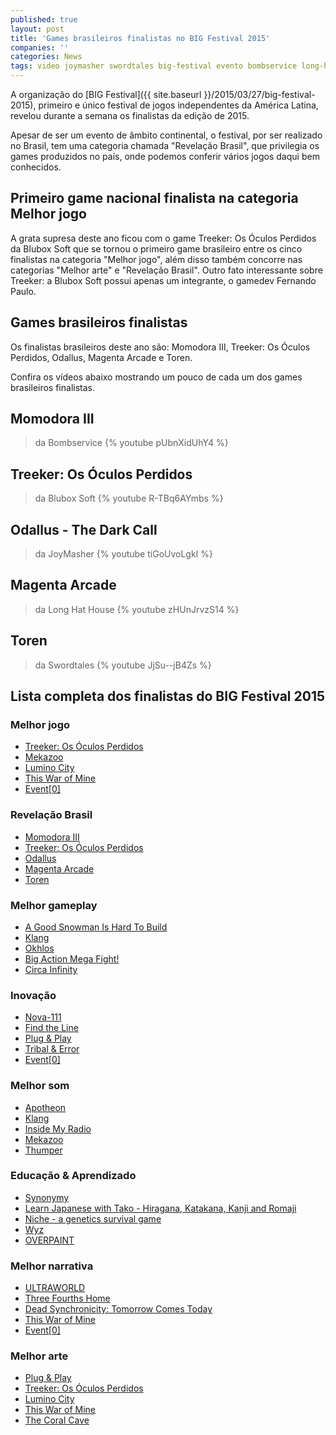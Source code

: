 ```yaml
---
published: true
layout: post
title: 'Games brasileiros finalistas no BIG Festival 2015'
companies: ''
categories: News
tags: video joymasher swordtales big-festival evento bombservice long-hat-house
---
```

A organização do [BIG Festival]({{ site.baseurl }}/2015/03/27/big-festival-2015), primeiro e único festival de jogos independentes da América Latina, revelou durante a semana os finalistas da edição de 2015.

Apesar de ser um evento de âmbito continental, o festival, por ser realizado no Brasil, tem uma categoria chamada "Revelação Brasil", que privilegia os games produzidos no país, onde podemos conferir vários jogos daqui bem conhecidos.

## Primeiro game nacional finalista na categoria Melhor jogo
A grata supresa deste ano ficou com o game Treeker: Os Óculos Perdidos da Blubox Soft que se tornou o primeiro game brasileiro entre os cinco finalistas na categoria "Melhor jogo", além disso também concorre nas categorias "Melhor arte" e "Revelação Brasil". Outro fato interessante sobre Treeker: a Blubox Soft possui apenas um integrante, o gamedev Fernando Paulo.

## Games brasileiros finalistas
Os finalistas brasileiros deste ano são: Momodora III, Treeker: Os Óculos Perdidos​, Odallus​​, Magenta Arcade​ e Toren.

Confira os vídeos abaixo mostrando um pouco de cada um dos games brasileiros finalistas.
## Momodora III​​
> da Bombservice
{% youtube pUbnXidUhY4 %}

## ​Treeker: Os Óculos Perdidos​
> da Blubox Soft
{% youtube R-TBq6AYmbs %}

## Odallus​​ - The Dark Call
> da JoyMasher
{% youtube tiGoUvoLgkI %}

## ​Magenta Arcade​
> da Long Hat House
{% youtube zHUnJrvzS14 %}

## ​Toren​
> da Swordtales
{% youtube JjSu--jB4Zs %}

## Lista completa dos finalistas do BIG Festival 2015

### Melhor jogo

* [​Treeker: Os Óculos Perdidos​](http://www.bigfestival.com.br/jogos/ver/841)
* [​Mekazoo​](http://www.bigfestival.com.br/jogos/ver/923)
* [​Lumino City​](http://www.bigfestival.com.br/jogos/ver/958)
* [​This War of Mine​](http://www.bigfestival.com.br/jogos/ver/966)
* [​Event[0]​](http://www.bigfestival.com.br/jogos/ver/1169)

### Revelação Brasil
* [​Momodora III​](http://www.bigfestival.com.br/jogos/ver/755)
* [​Treeker: Os Óculos Perdidos​](http://www.bigfestival.com.br/jogos/ver/841)
* [​Odallus​](http://www.bigfestival.com.br/jogos/ver/920)
* [​Magenta Arcade​](http://www.bigfestival.com.br/jogos/ver/1061)
* [​Toren​](http://www.bigfestival.com.br/jogos/ver/1088)

### Melhor gameplay
* [​A Good Snowman Is Hard To Build​](http://www.bigfestival.com.br/jogos/ver/747)
* [Klang](http://www.bigfestival.com.br/jogos/ver/848)
* [​Okhlos​](http://www.bigfestival.com.br/jogos/ver/1066)
* [​Big Action Mega Fight!​](http://www.bigfestival.com.br/jogos/ver/1193)
* [​Circa Infinity​](http://www.bigfestival.com.br/jogos/ver/1274)

### Inovação
* [Nova-111​](http://www.bigfestival.com.br/jogos/ver/794)
* [​Find the Line​](http://www.bigfestival.com.br/jogos/ver/806)
* [​Plug & Play​](http://www.bigfestival.com.br/jogos/ver/818)
* [​Tribal & Error​](http://www.bigfestival.com.br/jogos/ver/1069)
* [​Event[0]​](http://www.bigfestival.com.br/jogos/ver/1169)

### Melhor som
* [​Apotheon​](http://www.bigfestival.com.br/jogos/ver/800)
* [Klang](http://www.bigfestival.com.br/jogos/ver/848)
* [​Inside My Radio​](http://www.bigfestival.com.br/jogos/ver/873)
* [​Mekazoo​](http://www.bigfestival.com.br/jogos/ver/923)
* [​Thumper​](http://www.bigfestival.com.br/jogos/ver/1086)

### Educação & Aprendizado
* [Synonymy](http://www.bigfestival.com.br/jogos/ver/811)
* [Learn Japanese with Tako - Hiragana, Katakana, Kanji and Romaji​](http://www.bigfestival.com.br/jogos/ver/857)
* [​Niche - a genetics survival game​](http://www.bigfestival.com.br/jogos/ver/930)
* [​Wyz](http://www.bigfestival.com.br/jogos/ver/1035)
* [​OVERPAINT​](http://www.bigfestival.com.br/jogos/ver/1107)

### Melhor narrativa
* [​ULTRAWORLD​](http://www.bigfestival.com.br/jogos/ver/812)
* [​Three Fourths Home​](http://www.bigfestival.com.br/jogos/ver/869)
* [​Dead Synchronicity: Tomorrow Comes Today​](http://www.bigfestival.com.br/jogos/ver/884)
* [​This War of Mine​](http://www.bigfestival.com.br/jogos/ver/966)
* [​Event[0]​](http://www.bigfestival.com.br/jogos/ver/1169)

### Melhor arte
* [Plug & Play​](http://www.bigfestival.com.br/jogos/ver/818)
* [​Treeker: Os Óculos Perdidos​](http://www.bigfestival.com.br/jogos/ver/841)
* [​Lumino City​](http://www.bigfestival.com.br/jogos/ver/958)
* [​This War of Mine​](http://www.bigfestival.com.br/jogos/ver/966)
* [​The Coral Cave​](http://www.bigfestival.com.br/jogos/ver/1014)